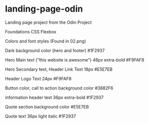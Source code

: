 # landing-page-odin

Landing page project from the Odin Project

Foundations CSS Flexbox

Colors and font styles (Found in 02.png)

Dark background color (hero and footer)
#1F2937

Hero Main text ("this website is awesome")
48px extra-bold #F9FAF8

Hero Secondary text, Header Link Text
18px #E5E7EB

Header Logo Text
24px #F9FAF8


Button color, call to action background color
#3882F6

information header text
36px extra-bold #1F2937

Quote section background color
#E5E7EB

Quote text
36px light italic #1F2937